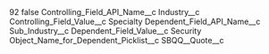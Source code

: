 <?xml version="1.0" encoding="UTF-8"?>
<CustomMetadata xmlns="http://soap.sforce.com/2006/04/metadata" xmlns:xsi="http://www.w3.org/2001/XMLSchema-instance" xmlns:xsd="http://www.w3.org/2001/XMLSchema">
    <label>92</label>
    <protected>false</protected>
    <values>
        <field>Controlling_Field_API_Name__c</field>
        <value xsi:type="xsd:string">Industry__c</value>
    </values>
    <values>
        <field>Controlling_Field_Value__c</field>
        <value xsi:type="xsd:string">Specialty</value>
    </values>
    <values>
        <field>Dependent_Field_API_Name__c</field>
        <value xsi:type="xsd:string">Sub_Industry__c</value>
    </values>
    <values>
        <field>Dependent_Field_Value__c</field>
        <value xsi:type="xsd:string">Security</value>
    </values>
    <values>
        <field>Object_Name_for_Dependent_Picklist__c</field>
        <value xsi:type="xsd:string">SBQQ__Quote__c</value>
    </values>
</CustomMetadata>
